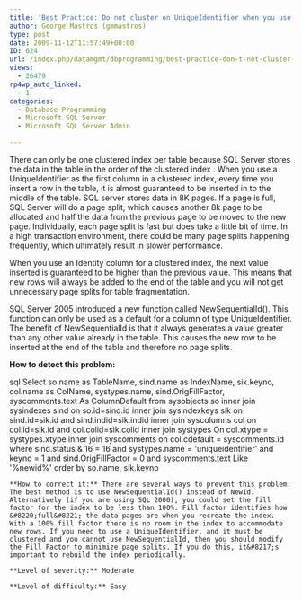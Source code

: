 ```yaml
---
title: 'Best Practice: Do not cluster on UniqueIdentifier when you use NewId'
author: George Mastros (gmmastros)
type: post
date: 2009-11-12T11:57:49+00:00
ID: 624
url: /index.php/datamgmt/dbprogramming/best-practice-don-t-not-cluster-on-uniqu/
views:
  - 26479
rp4wp_auto_linked:
  - 1
categories:
  - Database Programming
  - Microsoft SQL Server
  - Microsoft SQL Server Admin

---
```

There can only be one clustered index per table because SQL Server stores the data in the table in the order of the clustered index . When you use a UniqueIdentifier as the first column in a clustered index, every time you insert a row in the table, it is almost guaranteed to be inserted in to the middle of the table. SQL server stores data in 8K pages. If a page is full, SQL Server will do a page split, which causes another 8k page to be allocated and half the data from the previous page to be moved to the new page. Individually, each page split is fast but does take a little bit of time. In a high transaction environment, there could be many page splits happening frequently, which ultimately result in slower performance. 

When you use an Identity column for a clustered index, the next value inserted is guaranteed to be higher than the previous value. This means that new rows will always be added to the end of the table and you will not get unnecessary page splits for table fragmentation.

SQL Server 2005 introduced a new function called NewSequentialId(). This function can only be used as a default for a column of type UniqueIdentifier. The benefit of NewSequentialId is that it always generates a value greater than any other value already in the table. This causes the new row to be inserted at the end of the table and therefore no page splits. 

**How to detect this problem:**

sql
Select  so.name as TableName, 
        sind.name as IndexName, 
        sik.keyno, 
        col.name as ColName,
        systypes.name,
        sind.OrigFillFactor,
        syscomments.text As ColumnDefault
from    sysobjects so
        inner join sysindexes sind 
          on so.id=sind.id
        inner join sysindexkeys sik 
          on sind.id=sik.id 
          and sind.indid=sik.indid
        inner join syscolumns col 
          on col.id=sik.id 
          and col.colid=sik.colid
        inner join systypes
          On col.xtype = systypes.xtype
        inner join syscomments
          on col.cdefault = syscomments.id
where   sind.status & 16 = 16
        and systypes.name = 'uniqueidentifier'
        and keyno = 1
        and sind.OrigFillFactor = 0
        and syscomments.text Like '%newid%'
order by so.name, sik.keyno
```
**How to correct it:** There are several ways to prevent this problem. The best method is to use NewSequentialId() instead of NewId. Alternatively (if you are using SQL 2000), you could set the fill factor for the index to be less than 100%. Fill factor identifies how &#8220;full&#8221; the data pages are when you recreate the index. With a 100% fill factor there is no room in the index to accommodate new rows. If you need to use a UniqueIdentifier, and it must be clustered and you cannot use NewSequentialId, then you should modify the Fill Factor to minimize page splits. If you do this, it&#8217;s important to rebuild the index periodically.

**Level of severity:** Moderate

**Level of difficulty:** Easy